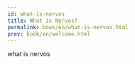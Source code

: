 ```yaml
---
id: what-is-nervos
title: What is Nervos?
permalink: book/en/what-is-nervos.html
prev: book/en/welcome.html
---
```


what is nervos
